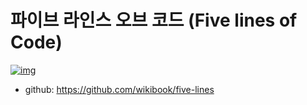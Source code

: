 # 파이브 라인스 오브 코드 (Five lines of Code)

[![img](https://image.aladin.co.kr/product/30884/41/cover200/k802831380_1.jpg)](https://www.aladin.co.kr/shop/wproduct.aspx?ItemId=308844121)

- github: https://github.com/wikibook/five-lines
